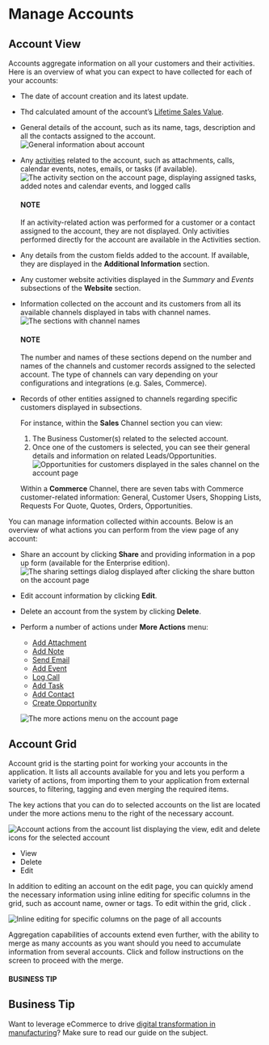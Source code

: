 <a id="user-guide-accounts-actions"></a>

# Manage Accounts

## Account View

Accounts aggregate information on all your customers and their activities. Here is an overview of what you can expect to have collected for each of your accounts:

* The date of account creation and its latest update.
* Thd calculated amount of the account’s [Lifetime Sales Value](../../../glossary.md#term-Lifetime-Sales-Value).
* General details of the account, such as its name, tags, description and all the contacts assigned to the account.
  ![General information about account](user/img/customers/accounts/account_view_general_new.png)
* Any [activities](../../activities/index.md#user-guide-activities) related to the account, such as attachments, calls, calendar events, notes, emails, or tasks (if available).
  ![The activity section on the account page, displaying assigned tasks, added notes and calendar events, and logged calls](user/img/customers/accounts/accounts_view_activities.png)

  #### NOTE
  If an activity-related action was performed for a customer or a contact assigned to the account, they are not displayed. Only activities performed directly for the account are available in the Activities section.
* Any details from the custom fields added to the account. If available, they are displayed in the **Additional Information** section.
* Any customer website activities displayed in the *Summary* and *Events* subsections of the **Website** section.
* Information collected on the account and its customers from all its available channels displayed in tabs with channel names.
  ![The sections with channel names](user/img/customers/accounts/accounts_view_channels_new.png)

  #### NOTE
  The number and names of these sections depend on the number and names of the channels and customer records assigned to the selected account. The type of channels can vary depending on your configurations and integrations (e.g. Sales, Commerce).
* Records of other entities assigned to channels regarding specific customers displayed in subsections.

  For instance, within the **Sales** Channel section you can view:
  1. The Business Customer(s) related to the selected account.
  2. Once one of the customers is selected, you can see their general details and information on related Leads/Opportunities.
     ![Opportunities for customers displayed in the sales channel on the account page](user/img/customers/accounts/accounts_view_channels_2.png)

  Within a **Commerce** Channel, there are seven tabs with Commerce customer-related information: General, Customer Users, Shopping Lists, Requests For Quote, Quotes, Orders, Opportunities.

You can manage information collected within accounts. Below is an overview of what actions you can perform from the view page of any account:

* Share an account by clicking **Share** and providing information in a pop up form (available for the Enterprise edition).
  ![The sharing settings dialog displayed after clicking the share button on the account page](user/img/customers/accounts/accounts_view_actions_share.png)
* Edit account information by clicking <i class="fa fa-edit fa-lg" aria-hidden="true"></i> **Edit**.
* Delete an account from the system by clicking <i class="fas fa-trash-alt" aria-hidden="true"></i> **Delete**.
* Perform a number of actions under **More Actions** menu:
  * [Add Attachment](../../getting-started/information-management/attachments.md#user-guide-activities-attachments)
  * [Add Note](../../getting-started/information-management/notes.md#user-guide-add-note)
  * [Send Email](../../getting-started/user-menu/my-emails.md#user-guide-using-emails)
  * [Add Event](../../activities/calendar-events/index.md#doc-activities-events)
  * [Log Call](../../activities/calls/index.md#doc-activities-calls)
  * [Add Task](../../activities/tasks/index.md#doc-activities-tasks)
  * [Add Contact](../contacts/index.md#user-guide-contacts)
  * [Create Opportunity](../../sales/opportunities/index.md#user-guide-system-channel-entities-opportunities)

  ![The more actions menu on the account page](user/img/customers/accounts/MoreActionsMenu.png)

## Account Grid

Account grid is the starting point for working your accounts in the application. It lists all accounts available for you and lets you perform a variety of actions, from importing them to your application from external sources, to filtering, tagging and even merging the required items.

The key actions that you can do to selected accounts on the list are located under the <i class="fa fa-ellipsis-h fa-lg" aria-hidden="true"></i> more actions menu to the right of the necessary account.

![Account actions from the account list displaying the view, edit and delete icons for the selected account](user/img/customers/accounts/accounts_grid.png)
* View <i class="fa fa-eye fa-lg" aria-hidden="true"></i>
* Delete  <i class="fas fa-trash-alt" aria-hidden="true"></i>
* Edit <i class="fa fa-edit fa-lg" aria-hidden="true"></i>

In addition to editing an account on the edit page, you can quickly amend the necessary information using inline editing for specific columns in the grid, such as account name, owner or tags. To edit within the grid, click <i class="fas fa-pencil-alt" aria-hidden="true"></i>.

![Inline editing for specific columns on the page of all accounts](user/img/customers/accounts/accounts_grid_inline_editing.gif)

Aggregation capabilities of accounts extend even further, with the ability to merge as many accounts as you want should you need to accumulate information from several accounts. Click <i class="fa fa-random fa-lg" aria-hidden="true"></i> and follow instructions on the screen to proceed with the merge.

#### BUSINESS TIP
## Business Tip

Want to leverage eCommerce to drive <a href="https://oroinc.com/b2b-ecommerce/blog/digital-transformation-in-manufacturing/" target="_blank">digital transformation in manufacturing</a>? Make sure to read our guide on the subject.

<!-- fa-bars = fa-navicon -->
<!-- Ic Tiles is used as Set As Default in saved views, and as tiles in display layout options -->
<!-- IcPencil refers to Rename in Commerce and Inline Editing in CRM -->
<!-- Check mark in the square. -->
<!-- SortDesc is also used as drop-down arrow -->
